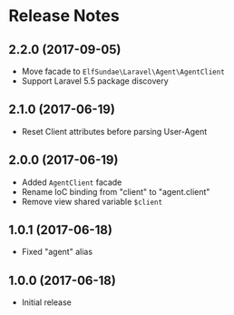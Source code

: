 # Release Notes

## 2.2.0 (2017-09-05)

- Move facade to `ElfSundae\Laravel\Agent\AgentClient`
- Support Laravel 5.5 package discovery

## 2.1.0 (2017-06-19)

- Reset Client attributes before parsing User-Agent

## 2.0.0 (2017-06-19)

- Added `AgentClient` facade
- Rename IoC binding from "client" to "agent.client"
- Remove view shared variable `$client`

## 1.0.1 (2017-06-18)

- Fixed "agent" alias

## 1.0.0 (2017-06-18)

- Initial release
